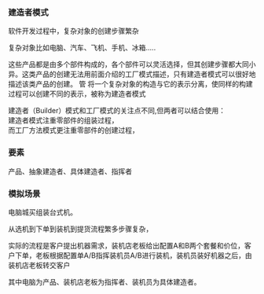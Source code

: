 ### 建造者模式

软件开发过程中，复杂对象的创建步骤繁杂

复杂对象比如电脑、汽车、飞机、手机、冰箱.....

这些产品都是由多个部件构成的，各个部件可以灵活选择，但其创建步骤都大同小异。这类产品的创建无法用前面介绍的工厂模式描述，只有建造者模式可以很好地描述该类产品的创建。
管
将一个复杂对象的构造与它的表示分离，使同样的构建过程可以创建不同的表示，被称为建造者模式


建造者（Builder）模式和工厂模式的关注点不同,但两者可以结合使用：  
建造者模式注重零部件的组装过程，  
而工厂方法模式更注重零部件的创建过程，


### 要素

产品、抽象建造者、具体建造者、指挥者


### 模拟场景

电脑城买组装台式机。

从选机到下单到装机到提货流程繁多步骤复杂，

实际的流程是客户提出机器需求，装机店老板给出配置A和B两个套餐和价位，客户下单，老板根据配置单A/B指挥装机员A/B进行装机，装机员装好机器之后，由装机店老板转交客户 

其中电脑为产品、装机店老板为指挥者、装机员为具体建造者。